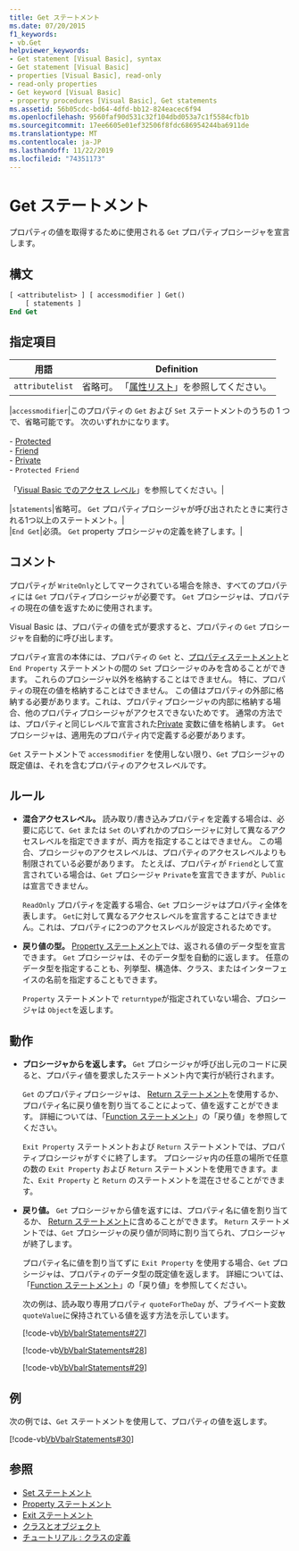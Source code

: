 ```yaml
---
title: Get ステートメント
ms.date: 07/20/2015
f1_keywords:
- vb.Get
helpviewer_keywords:
- Get statement [Visual Basic], syntax
- Get statement [Visual Basic]
- properties [Visual Basic], read-only
- read-only properties
- Get keyword [Visual Basic]
- property procedures [Visual Basic], Get statements
ms.assetid: 56b05cdc-bd64-4dfd-bb12-824eacec6f94
ms.openlocfilehash: 9560faf90d531c32f104dbd053a7c1f5584cfb1b
ms.sourcegitcommit: 17ee6605e01ef32506f8fdc686954244ba6911de
ms.translationtype: MT
ms.contentlocale: ja-JP
ms.lasthandoff: 11/22/2019
ms.locfileid: "74351173"
---
```

# <a name="get-statement"></a>Get ステートメント
プロパティの値を取得するために使用される `Get` プロパティプロシージャを宣言します。  
  
## <a name="syntax"></a>構文  
  
```vb  
[ <attributelist> ] [ accessmodifier ] Get()  
    [ statements ]  
End Get  
```  
  
## <a name="parts"></a>指定項目  
  
|用語|Definition|  
|---|---|  
|`attributelist`|省略可。 「[属性リスト](../../../visual-basic/language-reference/statements/attribute-list.md)」を参照してください。|  

|`accessmodifier`|このプロパティの `Get` および `Set` ステートメントのうちの 1 つで、省略可能です。 次のいずれかになります。<br /><br /> - [Protected](../../../visual-basic/language-reference/modifiers/protected.md)<br />- [Friend](../../../visual-basic/language-reference/modifiers/friend.md)<br />- [Private](../../../visual-basic/language-reference/modifiers/private.md)<br />- `Protected Friend`<br /><br /> 「[Visual Basic でのアクセス レベル](../../../visual-basic/programming-guide/language-features/declared-elements/access-levels.md)」を参照してください。|  

|`statements`|省略可。 `Get` プロパティプロシージャが呼び出されたときに実行される1つ以上のステートメント。|  
|`End Get`|必須。 `Get` property プロシージャの定義を終了します。|  
  
## <a name="remarks"></a>コメント  
 プロパティが `WriteOnly`としてマークされている場合を除き、すべてのプロパティには `Get` プロパティプロシージャが必要です。 `Get` プロシージャは、プロパティの現在の値を返すために使用されます。  
  
 Visual Basic は、プロパティの値を式が要求すると、プロパティの `Get` プロシージャを自動的に呼び出します。  
  
 プロパティ宣言の本体には、プロパティの `Get` と、[プロパティステートメント](../../../visual-basic/language-reference/statements/property-statement.md)と `End Property` ステートメントの間の `Set` プロシージャのみを含めることができます。 これらのプロシージャ以外を格納することはできません。 特に、プロパティの現在の値を格納することはできません。 この値はプロパティの外部に格納する必要があります。これは、プロパティプロシージャの内部に格納する場合、他のプロパティプロシージャがアクセスできないためです。 通常の方法では、プロパティと同じレベルで宣言された[Private](../../../visual-basic/language-reference/modifiers/private.md) 変数に値を格納します。 `Get` プロシージャは、適用先のプロパティ内で定義する必要があります。  
  
 `Get` ステートメントで `accessmodifier` を使用しない限り、`Get` プロシージャの既定値は、それを含むプロパティのアクセスレベルです。  
  
## <a name="rules"></a>ルール  
  
- **混合アクセスレベル。** 読み取り/書き込みプロパティを定義する場合は、必要に応じて、`Get` または `Set` のいずれかのプロシージャに対して異なるアクセスレベルを指定できますが、両方を指定することはできません。 この場合、プロシージャのアクセスレベルは、プロパティのアクセスレベルよりも制限されている必要があります。 たとえば、プロパティが `Friend`として宣言されている場合は、`Get` プロシージャ `Private`を宣言できますが、`Public`は宣言できません。  
  
     `ReadOnly` プロパティを定義する場合、`Get` プロシージャはプロパティ全体を表します。 `Get`に対して異なるアクセスレベルを宣言することはできません。これは、プロパティに2つのアクセスレベルが設定されるためです。  
  
- **戻り値の型。** [Property ステートメント](../../../visual-basic/language-reference/statements/property-statement.md)では、返される値のデータ型を宣言できます。 `Get` プロシージャは、そのデータ型を自動的に返します。 任意のデータ型を指定することも、列挙型、構造体、クラス、またはインターフェイスの名前を指定することもできます。  
  
     `Property` ステートメントで `returntype`が指定されていない場合、プロシージャは `Object`を返します。  
  
## <a name="behavior"></a>動作  
  
- **プロシージャからを返します。** `Get` プロシージャが呼び出し元のコードに戻ると、プロパティ値を要求したステートメント内で実行が続行されます。  
  
     `Get` のプロパティプロシージャは、 [Return ステートメント](../../../visual-basic/language-reference/statements/return-statement.md)を使用するか、プロパティ名に戻り値を割り当てることによって、値を返すことができます。 詳細については、「[Function ステートメント](../../../visual-basic/language-reference/statements/function-statement.md)」の「戻り値」を参照してください。  
  
     `Exit Property` ステートメントおよび `Return` ステートメントでは、プロパティプロシージャがすぐに終了します。 プロシージャ内の任意の場所で任意の数の `Exit Property` および `Return` ステートメントを使用できます。また、`Exit Property` と `Return` のステートメントを混在させることができます。  
  
- **戻り値。** `Get` プロシージャから値を返すには、プロパティ名に値を割り当てるか、 [Return ステートメント](../../../visual-basic/language-reference/statements/return-statement.md)に含めることができます。 `Return` ステートメントでは、`Get` プロシージャの戻り値が同時に割り当てられ、プロシージャが終了します。  
  
     プロパティ名に値を割り当てずに `Exit Property` を使用する場合、`Get` プロシージャは、プロパティのデータ型の既定値を返します。 詳細については、「[Function ステートメント](../../../visual-basic/language-reference/statements/function-statement.md)」の「戻り値」を参照してください。  
  
     次の例は、読み取り専用プロパティ `quoteForTheDay` が、プライベート変数 `quoteValue`に保持されている値を返す方法を示しています。  
  
     [!code-vb[VbVbalrStatements#27](~/samples/snippets/visualbasic/VS_Snippets_VBCSharp/VbVbalrStatements/VB/Class1.vb#27)]  
  
     [!code-vb[VbVbalrStatements#28](~/samples/snippets/visualbasic/VS_Snippets_VBCSharp/VbVbalrStatements/VB/Class1.vb#28)]  
  
     [!code-vb[VbVbalrStatements#29](~/samples/snippets/visualbasic/VS_Snippets_VBCSharp/VbVbalrStatements/VB/Class1.vb#29)]  
  
## <a name="example"></a>例  
 次の例では、`Get` ステートメントを使用して、プロパティの値を返します。  
  
 [!code-vb[VbVbalrStatements#30](~/samples/snippets/visualbasic/VS_Snippets_VBCSharp/VbVbalrStatements/VB/Class1.vb#30)]  
  
## <a name="see-also"></a>参照

- [Set ステートメント](../../../visual-basic/language-reference/statements/set-statement.md)
- [Property ステートメント](../../../visual-basic/language-reference/statements/property-statement.md)
- [Exit ステートメント](../../../visual-basic/language-reference/statements/exit-statement.md)
- [クラスとオブジェクト](../../../visual-basic/programming-guide/language-features/objects-and-classes/index.md)
- [チュートリアル : クラスの定義](../../../visual-basic/programming-guide/language-features/objects-and-classes/walkthrough-defining-classes.md)

